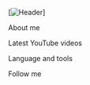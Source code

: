 [![Header](https://github.com/PACCBET23/PACCBET23/blob/main/assets/d7edffc834d853933e80a9715a45b8b9%20(online-video-cutter.com)%20(1).gif)]

About me

Latest YouTube videos

Language and tools

Follow me
